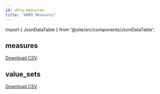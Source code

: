 ```yaml
---
id: ahrq-measures
title: "AHRQ Measures"
---
```


import { JsonDataTable } from '@site/src/components/JsonDataTable';

## measures

<JsonDataTable  jsonPath="nodes.seed\.the_tuva_project\.pqi__measures.columns" />

<a href="https://github.com/tuva-health/tuva/blob/main/seeds/value_sets/ahrq_measures/pqi__measures.csv">Download CSV</a>

## value_sets

<JsonDataTable  jsonPath="nodes.seed\.the_tuva_project\.pqi__value_sets.columns" />

<a href="https://github.com/tuva-health/tuva/blob/main/seeds/value_sets/ahrq_measures/pqi__value_sets.csv">Download CSV</a>
